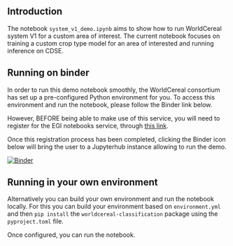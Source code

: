 ## Introduction
The notebook `system_v1_demo.ipynb` aims to show how to run WorldCereal system V1 for a custom area of interest. The current notebook focuses on training a custom crop type model for an area of interested and running inference on CDSE.

## Running on binder
In order to run this demo notebook smoothly, the WorldCereal consortium has set up a pre-configured Python environment for you. To access this environment and run the notebook, please follow the Binder link below.

However, BEFORE being able to make use of this service, you will need to register for the EGI notebooks service,
through [this link](https://aai.egi.eu/registry/co_petitions/start/coef:111).

Once this registration process has been completed, clicking the Binder icon below will bring the user to a Jupyterhub instance allowing to run the demo.

[![Binder](https://replay.notebooks.egi.eu/badge_logo.svg)](https://replay.notebooks.egi.eu/v2/gh/WorldCereal/worldcereal-binder/v1.0.0-beta?urlpath=git-pull%3Frepo%3Dhttps%253A%252F%252Fgithub.com%252FWorldCereal%252Fworldcereal-classification%26urlpath%3Dlab%252Ftree%252Fworldcereal-classification%252Fnotebooks%252Fsystem_v1_demo.ipynb%26branch%3Dsystem-v1-demo)

## Running in your own environment
Alternatively you can build your own environment and run the notebook locally. For this you can build your environment based on `environment.yml` and then `pip install` the `worldcereal-classification` package using the `pyproject.toml` file.

Once configured, you can run the notebook.
